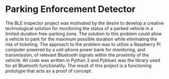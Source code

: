 # Parking Enforcement Detector

 The BLE inspector project was motivated by the desire to develop a creative technological solution for monitoring the status of a parked vehicle in a limited duration free-parking zone. The solution to this problem could allow a vehicle to park for the maximum possible duration while eliminating the risk of ticketing. The approach to the problem was to utilize a Raspberry Pi computer powered by a cell-phone power bank for monitoring, and transmission, of relevant Bluetooth signals within the proximity of the vehicle. All code was written in Python 3 and Pybluez was the library used for all Bluetooth functionality. The result of this project is a functioning prototype that acts as a proof of concept.
